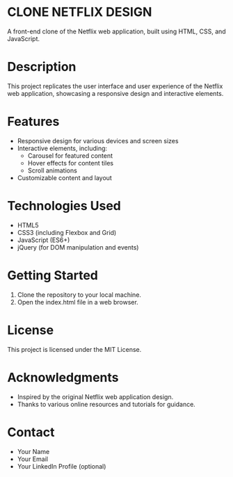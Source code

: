 # CLONE NETFLIX DESIGN

A front-end clone of the Netflix web application, built using HTML, CSS, and JavaScript.

# Description

This project replicates the user interface and user experience of the Netflix web application, showcasing a responsive design and interactive elements.

# Features

- Responsive design for various devices and screen sizes
- Interactive elements, including:
    - Carousel for featured content
    - Hover effects for content tiles
    - Scroll animations
- Customizable content and layout

# Technologies Used

- HTML5
- CSS3 (including Flexbox and Grid)
- JavaScript (ES6+)
- jQuery (for DOM manipulation and events)

# Getting Started

1. Clone the repository to your local machine.
2. Open the index.html file in a web browser.

# License

This project is licensed under the MIT License.

# Acknowledgments

- Inspired by the original Netflix web application design.
- Thanks to various online resources and tutorials for guidance.

# Contact

- Your Name
- Your Email
- Your LinkedIn Profile (optional)
